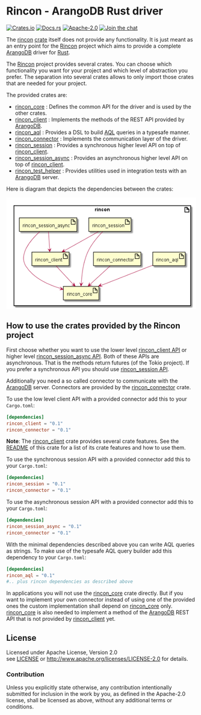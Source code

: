 
# Rincon - ArangoDB Rust driver

[![Crates.io][crates_badge]][crate]
[![Docs.rs][docs_badge]][documentation]
[![Apache-2.0][license_badge]][Apache-2.0]
[![Join the chat][gitter_badge]][chat]

[crates_badge]: https://img.shields.io/crates/v/rincon.svg
[docs_badge]: https://docs.rs/rincon/badge.svg
[license_badge]: https://img.shields.io/badge/license-Apache%2D%2D2%2E0-blue.svg
[gitter_badge]: https://badges.gitter.im/innoave/rincon.svg

[crate]: https://crates.io/crates/rincon
[documentation]: https://docs.rs/rincon
[Apache-2.0]: https://www.apache.org/licenses/LICENSE-2.0
[chat]: https://gitter.im/innoave/rincon
[license]: ../LICENSE
[rincon]: https://github.com/innoave/rincon
[rincon_core]: https://github.com/innoave/rincon/rincon_core
[rincon_client]: https://github.com/innoave/rincon/rincon_client
[rincon_aql]: https://github.com/innoave/rincon/rincon_aql
[rincon_connector]: https://github.com/innoave/rincon/rincon_connector
[rincon_session]: https://github.com/innoave/rincon/rincon_session
[rincon_session_async]: https://github.com/innoave/rincon/rincon_session_async
[rincon_test_helper]: https://github.com/innoave/rincon/rincon_test_helper

[rincon_core API]: https://docs.rs/rincon_core
[rincon_client API]: https://docs.rs/rincon_client
[rincon_aql API]: https://docs.rs/rincon_aql
[rincon_connector API]: https://docs.rs/rincon_connector
[rincon_session API]: https://docs.rs/rincon_session
[rincon_session_async API]: https://docs.rs/rincon_session_async
[rincon_test_helper API]: https://docs.rs/rincon_test_helper

The [rincon] [crate] itself does not provide any functionality. It is just meant as an entry point
for the [Rincon] project which aims to provide a complete [ArangoDB] driver for [Rust].

The [Rincon] project provides several crates. You can choose which functionality you want for your
project and which level of abstraction you prefer. The separation into several crates allows to only
import those crates that are needed for your project.

The provided crates are:

* [rincon_core] : Defines the common API for the driver and is used by the other crates.
* [rincon_client] : Implements the methods of the REST API provided by [ArangoDB].
* [rincon_aql] : Provides a DSL to build [AQL] queries in a typesafe manner. 
* [rincon_connector] : Implements the communication layer of the driver.
* [rincon_session] : Provides a synchronous higher level API on top of [rincon_client].
* [rincon_session_async] : Provides an asynchronous higher level API on top of [rincon_client].
* [rincon_test_helper] : Provides utilities used in integration tests with an [ArangoDB] server.

Here is diagram that depicts the dependencies between the crates:

![Crate dependency structure](../docs/crate_structure.png)

## How to use the crates provided by the Rincon project

First choose whether you want to use the lower level [rincon_client API] or higher level 
[rincon_session_async API]. Both of these APIs are asynchronous. That is the methods return futures 
(of the Tokio project). If you prefer a synchronous API you should use [rincon_session API].

Additionally you need a so called connector to communicate with the [ArangoDB] server. Connectors
are provided by the [rincon_connector] crate.

To use the low level client API with a provided connector add this to your `Cargo.toml`:

```toml
[dependencies]
rincon_client = "0.1"
rincon_connector = "0.1"
```

__Note__: The [rincon_client] crate provides several crate features.
See the [README](../rincon_client/README.md) of this crate for a list of its crate features and
how to use them.

To use the synchronous session API with a provided connector add this to your `Cargo.toml`:

```toml
[dependencies]
rincon_session = "0.1"
rincon_connector = "0.1"
```

To use the asynchronous session API with a provided connector add this to your `Cargo.toml`:

```toml
[dependencies]
rincon_session_async = "0.1"
rincon_connector = "0.1"
```

With the minimal dependencies described above you can write AQL queries as strings. To make use of
the typesafe AQL query builder add this dependency to your `Cargo.toml`: 

```toml
[dependencies]
rincon_aql = "0.1"
#.. plus rincon dependencies as described above
```

In applications you will not use the [rincon_core] crate directly. But if you want to implement your
own connector instead of using one of the provided ones the custom implementation shall depend on
[rincon_core] only. [rincon_core] is also needed to implement a method of the [ArangoDB] REST API
that is not provided by [rincon_client] yet.

## License

Licensed under Apache License, Version 2.0<br/>
see [LICENSE] or http://www.apache.org/licenses/LICENSE-2.0 for details.

### Contribution

Unless you explicitly state otherwise, any contribution intentionally submitted
for inclusion in the work by you, as defined in the Apache-2.0 license, shall be
licensed as above, without any additional terms or conditions.


[ArangoDB]: https://www.arangodb.org
[AQL]: https://docs.arangodb.com/3.2/AQL/index.html
[Rust]: https://www.rust-lang.org
